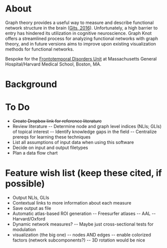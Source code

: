 # About
Graph theory provides a useful way to measure and describe functional network structure in the brain ([Gits, 2016][1]).
Unfortunately, a high barrier to entry has hindered its utilization in cognitive neuroscience. Graph Knot offers 
a streamlined process for analyzing functional networks with graph theory, and in future versions aims to improve
upon existing visualization methods for functional networks.

Bespoke for the [Frontotemporal Disorders Unit](http://www.nmr.mgh.harvard.edu/~bradd/) at Massachusetts General Hospital/Harvard Medical School, Boston, MA.

[1]: http://bit.ly/2jC0AFq 

# Background

# To Do
- ~~Create Dropbox link for reference literature~~
- Review literature
-- Determine node and graph level indices (NLIs; GLIs) of topical interest
-- Identify knowledge gaps in the field
-- Centralize prereqs for learning these techniques
- List all assumptions of input data when using this software
- Decide on input and output filetypes
- Plan a data flow chart

# Feature wish list (keep these cited, if possible)
- Output NLIs, GLIs
- Contextual links to more information about each measure
- Save output as file
- Automatic atlas-based ROI generation
-- Freesurfer atlases
-- AAL
-- Harvard/Oxford
- Dynamic network measures?
-- Maybe just cross-sectional tests for modulation
- visualization (the big one)
-- nodes AND edges
-- enable colorized factors (network subcomponents?)
-- 3D rotation would be nice
